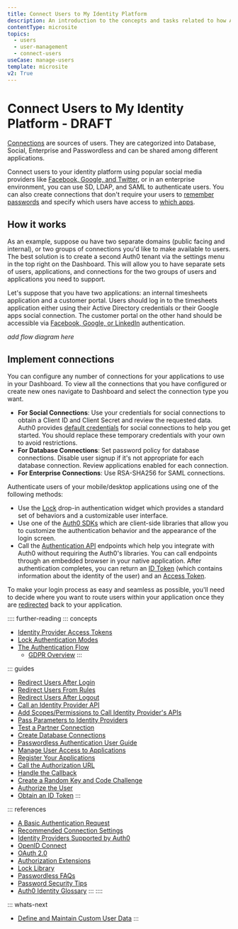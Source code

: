 ```yaml
---
title: Connect Users to My Identity Platform
description: An introduction to the concepts and tasks related to how Auth0 enables you to connect users to your apps based on their user profile information. 
contentType: microsite
topics:
  - users
  - user-management
  - connect-users
useCase: manage-users
template: microsite
v2: True
---
```


# Connect Users to My Identity Platform - DRAFT

[Connections](/connections) are sources of users. They are categorized into Database, Social, Enterprise and Passwordless and can be shared among different applications.

Connect users to your identity platform using popular social media providers like [Facebook, Google, and Twitter](/identityproviders), or in an enterprise environment, you can use SD, LDAP, and SAML to authenticate users. You can also create connections that don't require your users to [remember passwords](/connections/passwordless/user-guide) and specify which users have access to [which apps](/users/guides/manage-user-access-to-applications). 

## How it works

As an example, suppose ou have two separate domains (public facing and internal), or two groups of connections you'd like to make available to users. The best solution is to create a second Auth0 tenant via the settings menu in the top right on the Dashboard. This will allow you to have separate sets of users, applications, and connections for the two groups of users and applications you need to support.

Let's suppose that you have two applications: an internal timesheets application and a customer portal. Users should log in to the timesheets application either using their Active Directory credentials or their Google apps social connection. The customer portal on the other hand should be accessible via [Facebook, Google, or LinkedIn](/identityproviders) authentication.

*add flow diagram here*

## Implement connections

You can configure any number of connections for your applications to use in your Dashboard. To view all the connections that you have configured or create new ones navigate to Dashboard and select the connection type you want.

* **For Social Connections**: Use your credentials for social connections to obtain a Client ID and Client Secret and review the requested data. Auth0 provides [default credentials](/connections/social/devkeys) for social connections to help you get started. You should replace these temporary credentials with your own to avoid restrictions.
* **For Database Connections**: Set password policy for database connections. Disable user signup if it's not appropriate for each database connection. Review applications enabled for each connection. 
* **For Enterprise Connections**: Use RSA-SHA256 for SAML connections. 

Authenticate users of your mobile/desktop applications using one of the following methods:

* Use the [Lock](/libraries#lock) drop-in authentication widget which provides a standard set of behaviors and a customizable user interface. 
* Use one of the [Auth0 SDKs](/libraries) which are client-side libraries that allow you to customize the authentication behavior and the appearance of the login screen. 
* Call the [Authentication API](/api/authentication) endpoints which help you integrate with Auth0 without requiring the Auth0's libraries. You can call endpoints through an embedded browser in your native application. After authentication completes, you can return an [ID Token](/tokens/id-token) (which contains information about the identity of the user) and an [Access Token](/tokens/concepts/overview-access-tokens).

To make your login process as easy and seamless as possible, you'll need to decide where you want to route users within your application once they are [redirected](/users/guides/redirect-users-after-login) back to your application. 

:::: further-reading
::: concepts
  * [Identity Provider Access Tokens](/tokens/concepts/overview-idp-access-tokens)
  * [Lock Authentication Modes](/libraries/lock/v11/authentication-modes)
  * [The Authentication Flow](/application-auth/current/client-side-web#the-authentication-flow)
    * [GDPR Overview](/compliance/overview-gdpr)
:::

::: guides
  * [Redirect Users After Login](/users/guides/redirect-users-after-login)
  * [Redirect Users From Rules](/rules/current/redirect)
  * [Redirect Users After Logout](/logout#redirect-users-after-logout)
  * [Call an Identity Provider API](/connections/calling-an-external-idp-api)
  * [Add Scopes/Permissions to Call Identity Provider's APIs](/connections/adding-scopes-for-an-external-idp)
  * [Pass Parameters to Identity Providers](/connections/pass-parameters-to-idps)
  * [Test a Partner Connection](/connections/how-to-test-partner-connection)
  * [Create Database Connections](/connections/database)
  * [Passwordless Authentication User Guide](/connections/passwordless/user-guide)
  * [Manage User Access to Applications](/users/guides/manage-user-access-to-applications)
  * [Register Your Applications](/application-auth/current/client-side-web#register-your-applications)
  * [Call the Authorization URL](/application-auth/current/client-side-web#call-the-authorization-url)
  * [Handle the Callback](/application-auth/current/client-side-web#handle-the-callback)
  * [Create a Random Key and Code Challenge](/application-auth/current/mobile-desktop#step-1-create-a-random-key-and-the-code-challenge)
  * [Authorize the User](/application-auth/current/mobile-desktop#step-2-authorize-the-user)
  * [Obtain an ID Token](/application-auth/current/mobile-desktop#step-3-obtain-an-id-token)
:::

::: references
  * [A Basic Authentication Request](/application-auth/current/client-side-web#a-basic-authentication-request)
  * [Recommended Connection Settings](/best-practices/connection-settings)
  * [Identity Providers Supported by Auth0](/identityproviders)
  * [OpenID Connect](/protocols/oidc)
  * [OAuth 2.0](protocols/oauth2)
  * [Authorization Extensions](/extensions/authorization-extension/v2/index)
  * [Lock Library](https://github.com/auth0/lock)
  * [Passwordless FAQs](/connections/passwordless/faq)
  * [Password Security Tips](/anomaly-detection/password-security-tips)
  * [Auth0 Identity Glossary](https://auth0.com/identity-glossary)
:::
::::

::: whats-next

* [Define and Maintain Custom User Data](/microsites/manage-my-users/define-maintain-custom-user-data)
:::